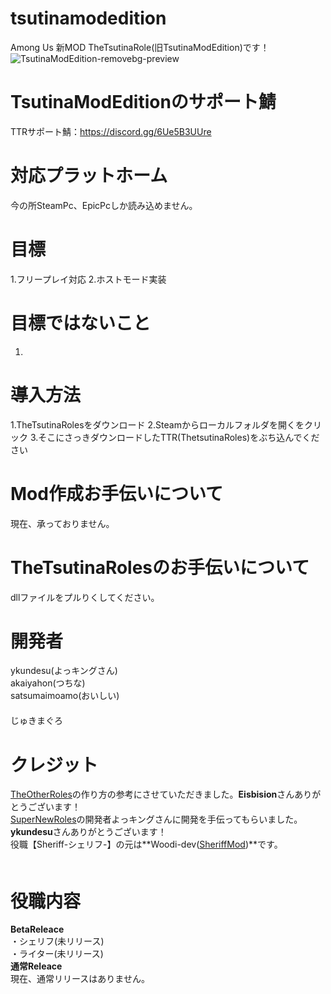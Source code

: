# tsutinamodedition
Among Us 新MOD TheTsutinaRole(旧TsutinaModEdition)です！
![TsutinaModEdition-removebg-preview](https://user-images.githubusercontent.com/93066074/158156517-17b47bd9-2645-4d0c-b9e1-0782a323761f.png)
# TsutinaModEditionのサポート鯖
TTRサポート鯖：https://discord.gg/6Ue5B3UUre
# 対応プラットホーム
今の所SteamPc、EpicPcしか読み込めません。
# 目標
1.フリープレイ対応
2.ホストモード実装
# 目標ではないこと
1.
# 導入方法
1.TheTsutinaRolesをダウンロード
2.Steamからローカルフォルダを開くをクリック
3.そこにさっきダウンロードしたTTR(ThetsutinaRoles)をぶち込んでください
# Mod作成お手伝いについて
現在、承っておりません。
# TheTsutinaRolesのお手伝いについて
dllファイルをプルりくしてください。
# 開発者
ykundesu(よっキングさん)　　　　　　　　　　　　　　　　　　　　　　　　　　　　　　　　　　　　　　　　　　　　　　　　　　　　　　　　　　　　　　　　　　　　　　　　　　　　　　　　　　　　　　　　
akaiyahon(つちな)                                                                                                                      
satsumaimoamo(おいしい)<br>　　　　　　　　　　　　　　　　　　　　　　　　　　　　　　　　　　　　　　　　　　　　　　　　　　　　　　　　　　　　　　　　　　　　　　　　　　　　　　
じゅきまぐろ
# クレジット
[TheOtherRoles](https://github.com/Eisbison/TheOtherRoles)の作り方の参考にさせていただきました。**Eisbision**さんありがとうございます！                                   
[SuperNewRoles](https://github.com/ykundesu/SuperNewRoles)の開発者よっキングさんに開発を手伝ってもらいました。**ykundesu**さんありがとうございます！                     
役職【Sheriff-シェリフ-】の元は**Woodi-dev([SheriffMod](/Among-Us-Sheriff-Mod))**です。    　　　　　　　　　　　　　                                                　
# 役職内容
**BetaReleace**                                                                                                                                                 
・シェリフ(未リリース)　　　　　　　　　　　　　　　　　　　　　　　　　　　　　　　　　　　　　　　　　　　　　　　　　　　　　　　　　　　　　　　　　　　　　　　　　　　　　　　　　　　 
・ライター(未リリース)　　　　　　　　　　　　　　　　　　　　　　　　　　　　　　　　　　　　　　　　　　　　　　　　　　　　　　　　　　　　　　　　　　　　　　　　　　　　　　　　　　　　　　　　　　　　　　　　　　　　　　　　　　　　　　　　　　　　　　　　　　　　　　　　　　　　　　　　　　　　　　　　　　　　　　　　　　　　　　　　　　　　
**通常Releace**　　　　　　　　　　　　　　　　　　　　　　　　　　　　　　　　　　　　　　　　　　　　　　　　　　　　　　　　　　　　　　　　　　　　　　　　　　　　　　　　　　　　　
現在、通常リリースはありません。

